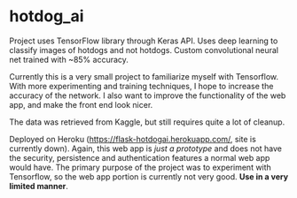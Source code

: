# hotdog_ai

Project uses TensorFlow library through Keras API. Uses deep learning to classify images of hotdogs and not hotdogs. Custom convolutional neural net trained with ~85% accuracy.

Currently this is a very small project to familiarize myself with Tensorflow. With more experimenting and training techniques, I hope to increase the accuracy of the network.
I also want to improve the functionality of the web app, and make the front end look nicer.

The data was retrieved from Kaggle, but still requires quite a lot of cleanup.

Deployed on Heroku (https://flask-hotdogai.herokuapp.com/, site is currently down). Again, this web app is *just a prototype* and does not have the security, persistence and authentication features a normal web app would have. The primary purpose of the project was to experiment with Tensorflow, so the web app portion is currently not very good. **Use in a very limited manner**.
